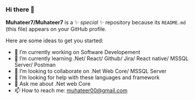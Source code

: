 ### Hi there 👋


**Muhateer7/Muhateer7** is a ✨ _special_ ✨ repository because its `README.md` (this file) appears on your GitHub profile.

Here are some ideas to get you started:

- 🔭 I’m currently working on Software Developement
- 🌱 I’m currently learning .Net/ React/ Github/ Jira/ React native/ MSSQL Server/ Postman 
- 👯 I’m looking to collaborate on .Net Web Core/ MSSQL Server
- 🤔 I’m looking for help with these languages and framework
- 💬 Ask me about .Net web Core
- 📫 How to reach me: muhateer00@gmail.com


<!--
- 😄 Pronouns: ...
- ⚡ Fun fact: ...
-->
